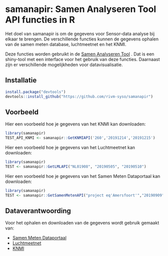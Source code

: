
<!-- README.md is generated from README.Rmd. Please edit that file -->
samanapir: Samen Analyseren Tool API functies in R
=========

<!-- badges: start -->
<!-- badges: end -->
Het doel van samanapir is om de gegevens voor Sensor-data analyse bij elkaar
te brengen. De verschillende functies kunnen de gegevens ophalen van de samen meten
database, luchtmeetnet en het KNMI. 

Deze functies worden gebruikt in de 
[Samen Analyseren Tool](https://github.com/rivm-syso/Samen-analyseren-tool) 
. Dat is een shiny-tool
met een interface voor het gebruik van deze functies. Daarnaast zijn er 
verschillende mogelijkheden voor datavisualisatie.

Installatie
------------

``` r
install.package("devtools")
devtools::install_github("https://github.com/rivm-syso/samanapir")
```

Voorbeeld
-------

Hier een voorbeeld hoe je gegevens van het KNMI kan downloaden:

``` r
library(samanapir)
TEST_API_KNMI <- samanapir::GetKNMIAPI('260','20191214','20191215')
```
Hier een voorbeeld hoe je gegevens van het Luchtmeetnet kan downloaden:

``` r
library(samanapir)
TEST <- samanapir::GetLMLAPI("NL01908", "20190505", "20190510")
```
Hier een voorbeeld hoe je gegevens van het Samen Meten Dataportaal kan downloaden:

``` r
library(samanapir)
TEST <- samanapir::GetSamenMetenAPI("project eq'Amersfoort'","20190909", "20190912")
```

Dataverantwoording
-------
Voor het ophalen en downloaden van de gegevens wordt gebruik gemaakt van:
* [Samen Meten Dataportaal](https://www.samenmetenaanluchtkwaliteit.nl/dataportaal/api-application-programming-interface)
* [Luchtmeetnet](https://www.luchtmeetnet.nl/)
* [KNMI](http://projects.knmi.nl/klimatologie/uurgegevens/selectie.cgi)

